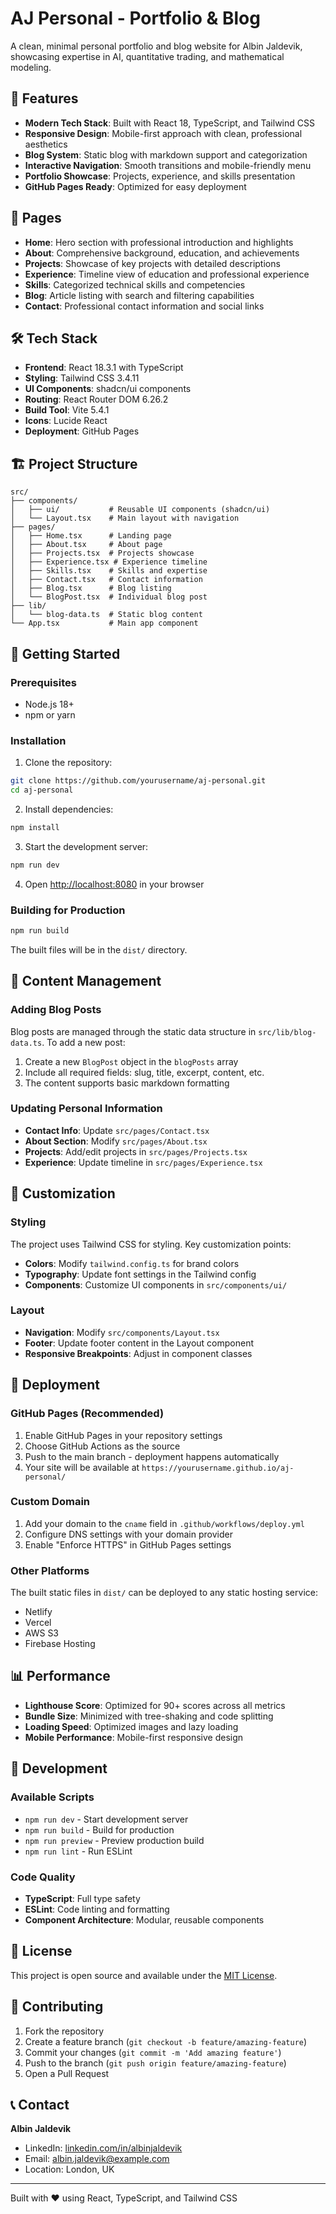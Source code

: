 # AJ Personal - Portfolio & Blog

A clean, minimal personal portfolio and blog website for Albin Jaldevik, showcasing expertise in AI, quantitative trading, and mathematical modeling.

## 🚀 Features

- **Modern Tech Stack**: Built with React 18, TypeScript, and Tailwind CSS
- **Responsive Design**: Mobile-first approach with clean, professional aesthetics
- **Blog System**: Static blog with markdown support and categorization
- **Interactive Navigation**: Smooth transitions and mobile-friendly menu
- **Portfolio Showcase**: Projects, experience, and skills presentation
- **GitHub Pages Ready**: Optimized for easy deployment

## 📱 Pages

- **Home**: Hero section with professional introduction and highlights
- **About**: Comprehensive background, education, and achievements
- **Projects**: Showcase of key projects with detailed descriptions
- **Experience**: Timeline view of education and professional experience
- **Skills**: Categorized technical skills and competencies
- **Blog**: Article listing with search and filtering capabilities
- **Contact**: Professional contact information and social links

## 🛠 Tech Stack

- **Frontend**: React 18.3.1 with TypeScript
- **Styling**: Tailwind CSS 3.4.11
- **UI Components**: shadcn/ui components
- **Routing**: React Router DOM 6.26.2
- **Build Tool**: Vite 5.4.1
- **Icons**: Lucide React
- **Deployment**: GitHub Pages

## 🏗 Project Structure

```
src/
├── components/
│   ├── ui/           # Reusable UI components (shadcn/ui)
│   └── Layout.tsx    # Main layout with navigation
├── pages/
│   ├── Home.tsx      # Landing page
│   ├── About.tsx     # About page
│   ├── Projects.tsx  # Projects showcase
│   ├── Experience.tsx # Experience timeline
│   ├── Skills.tsx    # Skills and expertise
│   ├── Contact.tsx   # Contact information
│   ├── Blog.tsx      # Blog listing
│   └── BlogPost.tsx  # Individual blog post
├── lib/
│   └── blog-data.ts  # Static blog content
└── App.tsx           # Main app component
```

## 🚦 Getting Started

### Prerequisites

- Node.js 18+
- npm or yarn

### Installation

1. Clone the repository:
```bash
git clone https://github.com/yourusername/aj-personal.git
cd aj-personal
```

2. Install dependencies:
```bash
npm install
```

3. Start the development server:
```bash
npm run dev
```

4. Open [http://localhost:8080](http://localhost:8080) in your browser

### Building for Production

```bash
npm run build
```

The built files will be in the `dist/` directory.

## 📝 Content Management

### Adding Blog Posts

Blog posts are managed through the static data structure in `src/lib/blog-data.ts`. To add a new post:

1. Create a new `BlogPost` object in the `blogPosts` array
2. Include all required fields: slug, title, excerpt, content, etc.
3. The content supports basic markdown formatting

### Updating Personal Information

- **Contact Info**: Update `src/pages/Contact.tsx`
- **About Section**: Modify `src/pages/About.tsx`
- **Projects**: Add/edit projects in `src/pages/Projects.tsx`
- **Experience**: Update timeline in `src/pages/Experience.tsx`

## 🎨 Customization

### Styling

The project uses Tailwind CSS for styling. Key customization points:

- **Colors**: Modify `tailwind.config.ts` for brand colors
- **Typography**: Update font settings in the Tailwind config
- **Components**: Customize UI components in `src/components/ui/`

### Layout

- **Navigation**: Modify `src/components/Layout.tsx`
- **Footer**: Update footer content in the Layout component
- **Responsive Breakpoints**: Adjust in component classes

## 🚀 Deployment

### GitHub Pages (Recommended)

1. Enable GitHub Pages in your repository settings
2. Choose GitHub Actions as the source
3. Push to the main branch - deployment happens automatically
4. Your site will be available at `https://yourusername.github.io/aj-personal/`

### Custom Domain

1. Add your domain to the `cname` field in `.github/workflows/deploy.yml`
2. Configure DNS settings with your domain provider
3. Enable "Enforce HTTPS" in GitHub Pages settings

### Other Platforms

The built static files in `dist/` can be deployed to any static hosting service:
- Netlify
- Vercel
- AWS S3
- Firebase Hosting

## 📊 Performance

- **Lighthouse Score**: Optimized for 90+ scores across all metrics
- **Bundle Size**: Minimized with tree-shaking and code splitting
- **Loading Speed**: Optimized images and lazy loading
- **Mobile Performance**: Mobile-first responsive design

## 🔧 Development

### Available Scripts

- `npm run dev` - Start development server
- `npm run build` - Build for production
- `npm run preview` - Preview production build
- `npm run lint` - Run ESLint

### Code Quality

- **TypeScript**: Full type safety
- **ESLint**: Code linting and formatting
- **Component Architecture**: Modular, reusable components

## 📄 License

This project is open source and available under the [MIT License](LICENSE).

## 🤝 Contributing

1. Fork the repository
2. Create a feature branch (`git checkout -b feature/amazing-feature`)
3. Commit your changes (`git commit -m 'Add amazing feature'`)
4. Push to the branch (`git push origin feature/amazing-feature`)
5. Open a Pull Request

## 📞 Contact

**Albin Jaldevik**
- LinkedIn: [linkedin.com/in/albinjaldevik](https://linkedin.com/in/albinjaldevik)
- Email: albin.jaldevik@example.com
- Location: London, UK

---

Built with ❤️ using React, TypeScript, and Tailwind CSS
